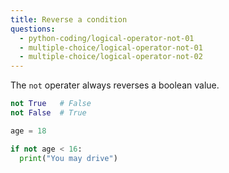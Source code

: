 ```yaml
---
title: Reverse a condition
questions:
  - python-coding/logical-operator-not-01
  - multiple-choice/logical-operator-not-01
  - multiple-choice/logical-operator-not-02
---
```


The `not` operater always reverses a boolean value.

```python
not True   # False
not False  # True

age = 18

if not age < 16:
  print("You may drive")
```
